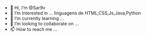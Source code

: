 - 👋 Hi, I’m @Sar9v
- 👀 I’m interested in ... linguagens de HTML,CSS,Js,Java,Python
- 🌱 I’m currently learning ...
- 💞️ I’m looking to collaborate on ...
- 📫 How to reach me ...

<!---
Sar9v/Sar9v is a ✨ special ✨ repository because its `README.md` (this file) appears on your GitHub profile.
You can click the Preview link to take a look at your changes.
--->
